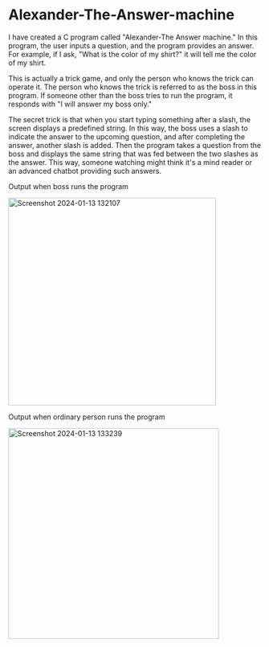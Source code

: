 # Alexander-The-Answer-machine
I have created a C program called "Alexander-The Answer machine." In this program, the user inputs a question, and the program provides an answer. For example, if I ask, "What is the color of my shirt?" it will tell me the color of my shirt.

This is actually a trick game, and only the person who knows the trick can operate it. The person who knows the trick is referred to as the boss in this program. If someone other than the boss tries to run the program, it responds with "I will answer my boss only."

The secret trick is that when you start typing something after a slash, the screen displays a predefined string. In this way, the boss uses a slash to indicate the answer to the upcoming question, and after completing the answer, another slash is added. Then the program takes a question from the boss and displays the same string that was fed between the two slashes as the answer. This way, someone watching might think it's a mind reader or an advanced chatbot providing such answers. 

Output when boss runs the program

<img width="413" alt="Screenshot 2024-01-13 132107" src="https://github.com/Muneeb-Ali-Shah/Alexander-The-Answer-machine/assets/154548736/73f4702d-6c73-463a-9dd0-1bfb3853d322">

Output when ordinary person runs the program

<img width="419" alt="Screenshot 2024-01-13 133239" src="https://github.com/Muneeb-Ali-Shah/Alexander-The-Answer-machine/assets/154548736/110c2752-bd50-4ebf-b1c2-e525b8932510">


